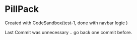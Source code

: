 # PillPack
Created with CodeSandbox(test-1, done with navbar logic )


Last Commit was unnecessary .. go back one commit before.
